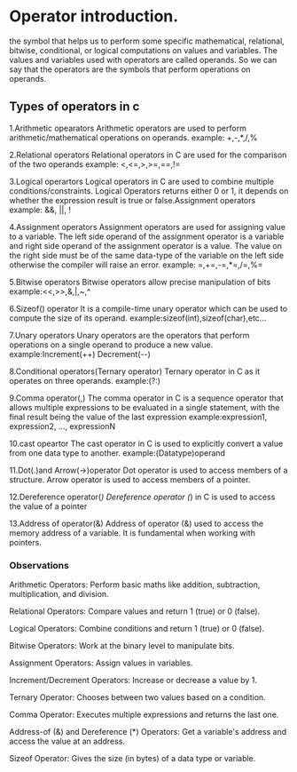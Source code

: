 # Operator introduction.
the symbol that helps us to perform some specific mathematical, relational, bitwise, conditional, or logical computations on values and variables. The values and variables used with operators are called operands. So we can say that the operators are the symbols that perform operations on operands.

## Types of operators in c

1.Arithmetic opearators
    Arithmetic operators are used to perform arithmetic/mathematical operations on operands.
    example: +,-,*,/,%
    
2.Relational operators
    Relational operators in C are used for the comparison of the two operands
    example: <,<=,>,>=,==,!=
    
3.Logical operartors
    Logical operators in C are used to combine multiple conditions/constraints. Logical Operators returns either 0 or 1, it depends on whether the expression result is true or false.Assignment operators
    example: &&, ||, !
    
4.Assignment operators
    Assignment operators are used for assigning value to a variable. The left side operand of the assignment operator is a variable and right side operand of the assignment operator is a value. The value on the right side must be of the same data-type of the variable on the left side otherwise the compiler will raise an error.
    example: =,+=,-=,*=,/=,%=
    
5.Bitwise operators
   Bitwise operators allow precise manipulation of bits
   example:<<,>>,&,|,~,^
   
6.Sizeof() operator
   It is a compile-time unary operator which can be used to compute the size of its operand. 
   example:sizeof(int),sizeof(char),etc...
   
7.Unary operators
   Unary operators are the operators that perform operations on a single operand to produce a new value.
   example:Increment(++)
           Decrement(--)
           
8.Conditional operators(Ternary operator)
    Ternary operator in C as it operates on three operands.
    example:(?:)

9.Comma operator(,)
    The comma operator in C is a sequence operator that allows multiple expressions to be evaluated in a single statement, with the final result being the value of the last expression
    example:expression1, expression2, ..., expressionN

10.cast opeartor
    The cast operator in C is used to explicitly convert a value from one data type to another. 
    example:(Datatype)operand
    
11.Dot(.)and Arrow(->)operator
    Dot operator is used to access members of a structure.
    Arrow operator is used to access members of a pointer.

12.Dereference operator(*)
   Dereference operator (*) in C is used to access the value of a pointer 

13.Address of operator(&)
   Address of operator (&) used to access the memory address of a variable. It is fundamental when working with pointers.
   

### Observations

 Arithmetic Operators: Perform basic maths like addition, subtraction, multiplication, and division.
 
 Relational Operators: Compare values and return 1 (true) or 0 (false).
 
 Logical Operators: Combine conditions and return 1 (true) or 0 (false).

 Bitwise Operators: Work at the binary level to manipulate bits.

 Assignment Operators: Assign values in variables.
 
 Increment/Decrement Operators: Increase or decrease a value by 1.
 
 Ternary Operator: Chooses between two values based on a condition.
 
 Comma Operator: Executes multiple expressions and returns the last one.
 
 Address-of (&) and Dereference (*) Operators: Get a variable's address and access the value at an address.
 
 Sizeof Operator: Gives the size (in bytes) of a data type or variable.



